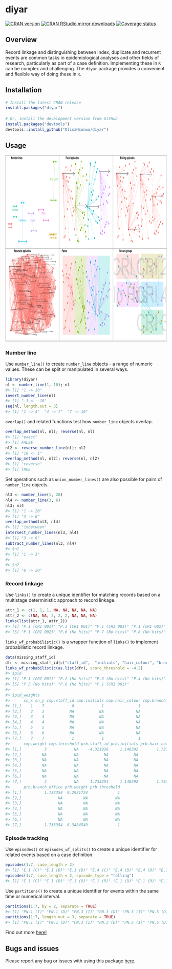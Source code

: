 
# diyar

[![CRAN
version](http://www.r-pkg.org/badges/version/diyar)](https://cran.r-project.org/package=diyar)
[![CRAN RStudio mirror
downloads](https://cranlogs.r-pkg.org/badges/diyar)](https://www.r-pkg.org/pkg/diyar)
[![Coverage
status](https://codecov.io/gh/OlisaNsonwu/diyar/branch/master/graph/badge.svg)](https://codecov.io/github/OlisaNsonwu/diyar?branch=master)
<!-- [![Travis build status](https://travis-ci.org/OlisaNsonwu/diyar.svg?branch=master)](https://travis-ci.org/OlisaNsonwu/diyar) -->

## Overview

Record linkage and distinguishing between index, duplicate and recurrent
events are common tasks in epidemiological analyses and other fields of
research, particularly as part of a case definition. Implementing these
in `R` can be complex and challenging. The `diyar` package provides a
convenient and flexible way of doing these in `R`.

## Installation

``` r
# Install the latest CRAN release 
install.packages("diyar")

# Or, install the development version from GitHub
install.packages("devtools")
devtools::install_github("OlisaNsonwu/diyar")
```

## Usage

<img src = "fig_r1_light.png" width = "1000" height="580">

### Number line

Use `number_line()` to create `number_line` objects - a range of numeric
values. These can be split or manipulated in several ways.

``` r
library(diyar)
nl <- number_line(1, 10); nl
#> [1] "1 -> 10"
invert_number_line(nl)
#> [1] "-1 <- -10"
seq(nl, length.out = 3)
#> [1] "1 -> 4"  "4 -> 7"  "7 -> 10"
```

`overlap()` and related functions test how `number_line` objects
overlap.

``` r
overlap_method(nl, nl); reverse(nl, nl)
#> [1] "exact"
#> [1] FALSE
nl2 <- reverse_number_line(nl); nl2
#> [1] "10 <- 1"
overlap_method(nl, nl2); reverse(nl, nl2)
#> [1] "reverse"
#> [1] TRUE
```

Set operations such as `union_number_lines()` are also possible for
pairs of `number_line` objects.

``` r
nl3 <- number_line(1, 20)
nl4 <- number_line(3, 6)
nl3; nl4
#> [1] "1 -> 20"
#> [1] "3 -> 6"
overlap_method(nl3, nl4)
#> [1] "inbetween"
intersect_number_lines(nl3, nl4)
#> [1] "3 -> 6"
subtract_number_lines(nl3, nl4)
#> $n1
#> [1] "1 -> 3"
#> 
#> $n2
#> [1] "6 -> 20"
```

### Record linkage

Use `links()` to create a unique identifier for matching records based
on a multistage deterministic approach to record linkage.

``` r
attr_1 <- c(1, 1, 1, NA, NA, NA, NA, NA)
attr_2 <- c(NA, NA, 2, 2, 2, NA, NA, NA)
links(list(attr_1, attr_2))
#> [1] "P.1 (CRI 001)" "P.1 (CRI 001)" "P.1 (CRI 001)" "P.1 (CRI 002)"
#> [5] "P.1 (CRI 002)" "P.6 (No hits)" "P.7 (No hits)" "P.8 (No hits)"
```

`links_wf_probabilistic()` is a wrapper function of `links()` to
implement probabilistic record linkage.

``` r
data(missing_staff_id)
dfr <- missing_staff_id[c("staff_id",  "initials", "hair_colour", "branch_office")]
links_wf_probabilistic(as.list(dfr), score_threshold = -4.2)
#> $pid
#> [1] "P.1 (CRI 001)" "P.2 (No hits)" "P.3 (No hits)" "P.4 (No hits)"
#> [5] "P.5 (No hits)" "P.6 (No hits)" "P.1 (CRI 001)"
#> 
#> $pid_weights
#>      sn_x sn_y cmp.staff_id cmp.initials cmp.hair_colour cmp.branch_office
#> [1,]    1    7            0            1               1                 1
#> [2,]    2    2           NA           NA              NA                NA
#> [3,]    3    3           NA           NA              NA                NA
#> [4,]    4    4           NA           NA              NA                NA
#> [5,]    5    5           NA           NA              NA                NA
#> [6,]    6    6           NA           NA              NA                NA
#> [7,]    7    7            1            1               1                 1
#>      cmp.weight cmp.threshold prb.staff_id prb.initials prb.hair_colour
#> [1,]          3            NA    -4.321928     1.148392        1.733354
#> [2,]         NA            NA           NA           NA              NA
#> [3,]         NA            NA           NA           NA              NA
#> [4,]         NA            NA           NA           NA              NA
#> [5,]         NA            NA           NA           NA              NA
#> [6,]         NA            NA           NA           NA              NA
#> [7,]          4            NA     1.733354     1.148392        1.733354
#>      prb.branch_office prb.weight prb.threshold
#> [1,]          1.733354  0.2931724             1
#> [2,]                NA         NA            NA
#> [3,]                NA         NA            NA
#> [4,]                NA         NA            NA
#> [5,]                NA         NA            NA
#> [6,]                NA         NA            NA
#> [7,]          1.733354  6.3484549             1
```

### Episode tracking

Use `episodes()` or `episodes_wf_splits()` to create a unique identifier
for related events based on a case definition.

``` r
episodes(1:7, case_length = 2)
#> [1] "E.1 (C)" "E.1 (D)" "E.1 (D)" "E.4 (C)" "E.4 (D)" "E.4 (D)" "E.7 (C)"
episodes(1:7, case_length = 2, episode_type = "rolling")
#> [1] "E.1 (C)" "E.1 (D)" "E.1 (D)" "E.1 (R)" "E.1 (D)" "E.1 (R)" "E.1 (D)"
```

Use `partitions()` to create a unique identifier for events within the
same time or numerical interval.

``` r
partitions(1:7, by = 2, separate = TRUE)
#> [1] "PN.1 (I)" "PN.1 (D)" "PN.3 (I)" "PN.3 (D)" "PN.5 (I)" "PN.5 (D)" "PN.5 (D)"
partitions(1:7, length.out = 3, separate = TRUE)
#> [1] "PN.1 (I)" "PN.1 (D)" "PN.3 (I)" "PN.3 (D)" "PN.5 (I)" "PN.5 (D)" "PN.5 (D)"
```

Find out more [here\!](https://olisansonwu.github.io/diyar/index.html)

## Bugs and issues

Please report any bug or issues with using this package
[here](https://github.com/OlisaNsonwu/diyar/issues).
